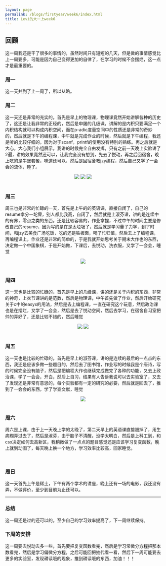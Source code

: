 ```yaml
---
layout: page
permalink: /blogs/firstyear/week6/index.html
title: Levi的大一上week6
---
```

## 回顾
这一周我还是干了很多的事情的，虽然时间只有短短的几天，但是做的事情感觉比上一周要多，可能是因为自己变得更加的自律了，在学习的时候不会摆烂，这一点才是最重要的。
### 周一
这一天并到了上一周了，所以从略。
<br>

### 周二
这一天还是非常的充实的，首先是早上的物理课，物理课竟然开始讲解各种的历史了，这还是让我非常的正经的，然后是申屠的几级课，讲解的是内积只要满足一个内积结构就可以构成内积空间，而在p-adic度量空间中的性质还是非常的奇妙的，然后就是下午的编程课，中午就是完成作业的时候，然后就是下午编程，我还是听的比较仔细的，因为对于scanf，printf的使用没有特别的熟练。再之后就是大心，大心我们小组展示，我讲的时候完全自由发挥，只有之前一天晚上实验讲了2遍，讲的效果竟然还可以，让我完全没有想到，先去了悦动，再之后回宿舍，晚上吃的是牛堡套餐，味道还可以，然后是回宿舍教jzy编程，然后自己又学了一会会的流体，睡了。
<center>
<img src="/blogs/firstyear/week6.assets/1.jpg">
<img src="/blogs/firstyear/week6.assets/2.jpg">
<img src="/blogs/firstyear/week6.assets/3.jpg">
</center>
<br>

### 周三
周三也是非常的忙碌的一天，首先是上午的的英语课，直接自闭了，自己的resume拿分一坨屎，别人都比我高，自闭了，然后就是上淑芬课，讲的是连续中的有界，零点之类的东西，还是比较容易的，作业拿捏，不过中午的时间主要是修改自己的resume，因为写的是在是太垃圾了，然后就是学习量子力学，到了时间，和jzy去美食广场吃饭，吃的还是铁板面，喝了忙归值，然后去上了编程课，再编程课上，作业还是非常的简单的，于是我就开始思考关于期末大作也的东西，决定做一个中国象棋，于是开始做，下课后，去悦动，洗衣服，又学了一会会，睡觉
<center>
<img src="/blogs/firstyear/week6.assets/4.jpg">
</center>
<br>

### 周四
这一天也是比较的忙碌的，首先是早上的几级课，讲的还是关于内积的东西，非常的神奇，上衣节课讲的是范数，然后是物理课，中午首先做了作业，然后开始研究关于c中的easyx的用法，然后是去上编程课，一直在研究这个玩意，然后政治课也是在摆烂，又学了一会会，然后是去了悦动空间，然后去学习，在宿舍自习室把帅的弄好了，还是比较不错的，然后睡觉
<center>
<img src="/blogs/firstyear/week6.assets/5.jpg">
<img src="/blogs/firstyear/week6.assets/6.jpg">
</center>
<br>

### 周五
这一天也是比较的忙碌的，首先是早上的淑芬课，讲的是连续的最后的一点点的东西，我还是应该多做一些题目的，然后去了图书馆，作业写的时候我是个唐诗，写的时候完全没有脑子，然后是把编程大作也继续完成做完了各种的功能，又去上政治课，学了一会会，开白，然后上自习，结果有人告诉我说可以去实验室了，又去了发现还是非常有意思的，每个实验都有一定的研究的必要，然后就是回去了，推到了一会会的东西，学了学查文献，睡觉
<center>
<img src="/blogs/firstyear/week6.assets/7.jpg">
</center>
<br>

### 周六
周六是上课，由于上一天晚上学的太晚了，第二天早上的英语课直接翘掉了，用生病糊弄过去了，然后是淑芬，由于脑子不清醒，没学太明白，然后是上科工到，和csx决定如何去高新区，我稍微做了一点点的题目感觉还是应该学习复变函数，晚上就到动图了，每天晚上换一个地方，学习效率比较高，回家睡觉。

<br>

### 周日
这一天首先上午是稀土，下午有两个学术的讲座，晚上还有一场的电影，我还没有弄，不做评价，至少到目前为止还可以。
<br>

---

### 总结
这一周还是过的还可以的，至少自己的学习效率提高了，下一周继续保持。
<br>
### 下周的安排
这一周要去悦动去多一些，首先要把复变函数看完，然后是学习常微分方程把那本数看完，然后是学习偏微分方程，之后可能回把抽代看一看，然后下一周可能要去更多的实验室，发现耕读哦的现象，推到耕读哦的东西，加油！！！
